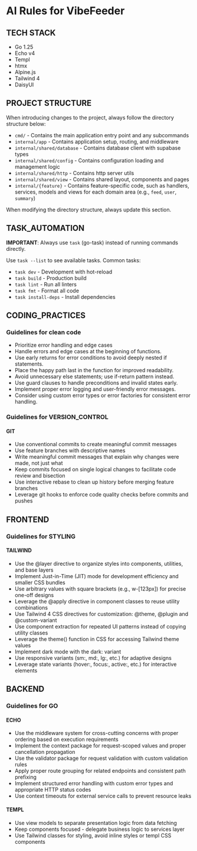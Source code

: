 # AI Rules for VibeFeeder

## TECH STACK

- Go 1.25
- Echo v4
- Templ
- htmx
- Alpine.js
- Tailwind 4
- DaisyUI

## PROJECT STRUCTURE

When introducing changes to the project, always follow the directory structure below:

- `cmd/` - Contains the main application entry point and any subcommands
- `internal/app` - Contains application setup, routing, and middleware
- `internal/shared/database` - Contains database client with supabase types
- `internal/shared/config` - Contains configuration loading and management logic
- `internal/shared/http` - Contains http server utils
- `internal/shared/view` - Contains shared layout, components and pages
- `internal/{feature}` - Contains feature-specific code, such as handlers, services, models and views for each domain area (e.g., `feed`, `user`, `summary`)

When modifying the directory structure, always update this section.

## TASK_AUTOMATION

**IMPORTANT**: Always use `task` (go-task) instead of running commands directly.

Use `task --list` to see available tasks. Common tasks:

- `task dev` - Development with hot-reload
- `task build` - Production build
- `task lint` - Run all linters
- `task fmt` - Format all code
- `task install-deps` - Install dependencies

## CODING_PRACTICES

### Guidelines for clean code

- Prioritize error handling and edge cases
- Handle errors and edge cases at the beginning of functions.
- Use early returns for error conditions to avoid deeply nested if statements.
- Place the happy path last in the function for improved readability.
- Avoid unnecessary else statements; use if-return pattern instead.
- Use guard clauses to handle preconditions and invalid states early.
- Implement proper error logging and user-friendly error messages.
- Consider using custom error types or error factories for consistent error handling.

### Guidelines for VERSION_CONTROL

#### GIT

- Use conventional commits to create meaningful commit messages
- Use feature branches with descriptive names
- Write meaningful commit messages that explain why changes were made, not just what
- Keep commits focused on single logical changes to facilitate code review and bisection
- Use interactive rebase to clean up history before merging feature branches
- Leverage git hooks to enforce code quality checks before commits and pushes

## FRONTEND

### Guidelines for STYLING

#### TAILWIND

- Use the @layer directive to organize styles into components, utilities, and base layers
- Implement Just-in-Time (JIT) mode for development efficiency and smaller CSS bundles
- Use arbitrary values with square brackets (e.g., w-[123px]) for precise one-off designs
- Leverage the @apply directive in component classes to reuse utility combinations
- Use Tailwind 4 CSS directives for customization: @theme, @plugin and @custom-variant
- Use component extraction for repeated UI patterns instead of copying utility classes
- Leverage the theme() function in CSS for accessing Tailwind theme values
- Implement dark mode with the dark: variant
- Use responsive variants (sm:, md:, lg:, etc.) for adaptive designs
- Leverage state variants (hover:, focus:, active:, etc.) for interactive elements

## BACKEND

### Guidelines for GO

#### ECHO

- Use the middleware system for cross-cutting concerns with proper ordering based on execution requirements
- Implement the context package for request-scoped values and proper cancellation propagation
- Use the validator package for request validation with custom validation rules
- Apply proper route grouping for related endpoints and consistent path prefixing
- Implement structured error handling with custom error types and appropriate HTTP status codes
- Use context timeouts for external service calls to prevent resource leaks

#### TEMPL

- Use view models to separate presentation logic from data fetching
- Keep components focused - delegate business logic to services layer
- Use Tailwind classes for styling, avoid inline styles or templ CSS components
